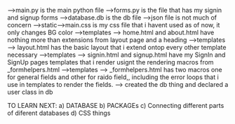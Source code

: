-->main.py is the main python file 
-->forms.py is the file that has my signin and signup forms 
-->database.db is the db file -->json file is not much of concern 
-->static-->main.css is my css file that i havent used as of now, it only changes BG color 
-->templates --> home.html and about.html have nothing more than extensions from layout page and a heading 
-->templates --> layout.html has the basic layout that i extend ontop every other template necessary 
-->templates --> signin.html and signup.html have my SignIn and SignUp pages templates that i render usignt the rendering macros from _formhelpers.html 
-->templates --> _formhelpers.html has two macros one for general fields and other for raido field,, including the error loops that i use in templates to render the fields.
--> created the db thing and declared a user class in db

TO LEARN NEXT:
 a) DATABASE 
b) PACKAGEs 
c) Connecting different parts of diferent databases 
d) CSS things